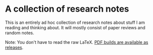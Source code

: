 # A collection of research notes

This is an entirely ad hoc collection of research notes about stuff
I am reading and thinking about. It will mostly consist of paper
reviews and random notes.

Note: You don't have to read the raw LaTeX.
[PDF builds are available as releases](https://github.com/DRMacIver/research-notebook/releases).
